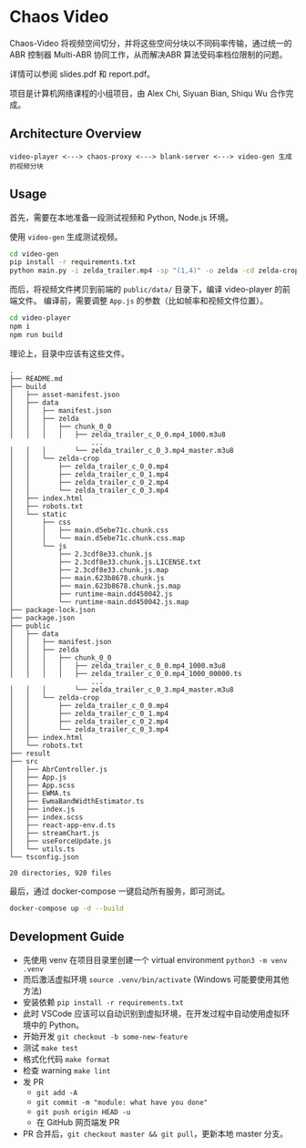 # Chaos Video

Chaos-Video 将视频空间切分，并将这些空间分块以不同码率传输，通过统一的
ABR 控制器 Multi-ABR 协同工作，从而解决ABR 算法受码率档位限制的问题。

详情可以参阅 slides.pdf 和 report.pdf。

项目是计算机网络课程的小组项目，由 Alex Chi, Siyuan Bian, Shiqu Wu 合作完成。

## Architecture Overview

```plain
video-player <---> chaos-proxy <---> blank-server <---> video-gen 生成的视频分块
```

## Usage

首先，需要在本地准备一段测试视频和 Python, Node.js 环境。

使用 `video-gen` 生成测试视频。

```bash
cd video-gen
pip install -r requirements.txt
python main.py -i zelda_trailer.mp4 -sp "(1,4)" -o zelda -cd zelda-crop
```

而后，将视频文件拷贝到前端的 `public/data/` 目录下，编译 video-player 的前端文件。
编译前，需要调整 `App.js` 的参数（比如帧率和视频文件位置）。

```bash
cd video-player
npm i
npm run build
```

理论上，目录中应该有这些文件。

```plain
.
├── README.md
├── build
│   ├── asset-manifest.json
│   ├── data
│   │   ├── manifest.json
│   │   ├── zelda
│   │   │   ├── chunk_0_0
│   │   │   │   ├── zelda_trailer_c_0_0.mp4_1000.m3u8
                    ...
│   │   │       └── zelda_trailer_c_0_3.mp4_master.m3u8
│   │   └── zelda-crop
│   │       ├── zelda_trailer_c_0_0.mp4
│   │       ├── zelda_trailer_c_0_1.mp4
│   │       ├── zelda_trailer_c_0_2.mp4
│   │       └── zelda_trailer_c_0_3.mp4
│   ├── index.html
│   ├── robots.txt
│   └── static
│       ├── css
│       │   ├── main.d5ebe71c.chunk.css
│       │   └── main.d5ebe71c.chunk.css.map
│       └── js
│           ├── 2.3cdf8e33.chunk.js
│           ├── 2.3cdf8e33.chunk.js.LICENSE.txt
│           ├── 2.3cdf8e33.chunk.js.map
│           ├── main.623b8678.chunk.js
│           ├── main.623b8678.chunk.js.map
│           ├── runtime-main.dd450042.js
│           └── runtime-main.dd450042.js.map
├── package-lock.json
├── package.json
├── public
│   ├── data
│   │   ├── manifest.json
│   │   ├── zelda
│   │   │   ├── chunk_0_0
│   │   │   │   ├── zelda_trailer_c_0_0.mp4_1000.m3u8
│   │   │   │   ├── zelda_trailer_c_0_0.mp4_1000_00000.ts
                    ...
│   │   │       └── zelda_trailer_c_0_3.mp4_master.m3u8
│   │   └── zelda-crop
│   │       ├── zelda_trailer_c_0_0.mp4
│   │       ├── zelda_trailer_c_0_1.mp4
│   │       ├── zelda_trailer_c_0_2.mp4
│   │       └── zelda_trailer_c_0_3.mp4
│   ├── index.html
│   └── robots.txt
├── result
├── src
│   ├── AbrController.js
│   ├── App.js
│   ├── App.scss
│   ├── EWMA.ts
│   ├── EwmaBandWidthEstimator.ts
│   ├── index.js
│   ├── index.scss
│   ├── react-app-env.d.ts
│   ├── streamChart.js
│   ├── useForceUpdate.js
│   └── utils.ts
└── tsconfig.json

20 directories, 920 files
```

最后，通过 docker-compose 一键启动所有服务，即可测试。

```bash
docker-compose up -d --build
```

## Development Guide

* 先使用 venv 在项目目录里创建一个 virtual environment `python3 -m venv .venv`
* 而后激活虚拟环境 `source .venv/bin/activate` (Windows 可能要使用其他方法)
* 安装依赖 `pip install -r requirements.txt`
* 此时 VSCode 应该可以自动识别到虚拟环境，在开发过程中自动使用虚拟环境中的 Python。
* 开始开发 `git checkout -b some-new-feature`
* 测试 `make test`
* 格式化代码 `make format`
* 检查 warning `make lint`
* 发 PR
  * `git add -A`
  * `git commit -m "module: what have you done"`
  * `git push origin HEAD -u`
  * 在 GitHub 网页端发 PR
* PR 合并后，`git checkout master && git pull`，更新本地 master 分支。
